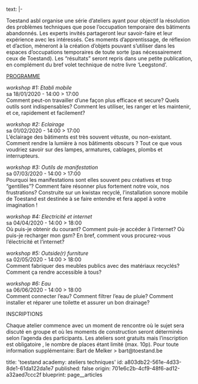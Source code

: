 text: |-
  <p>Toestand asbl organise une série d’ateliers ayant pour objectif la résolution des problèmes techniques que pose l’occupation temporaire des bâtiments abandonnés. Les experts invités partageront leur savoir-faire et leur expérience avec les intéressés. Ces moments d’apprentissage, de réflexion et d’action, mèneront à la création d’objets pouvant s’utiliser dans les espaces d’occupations temporaires de toute sorte (pas nécessairement ceux de Toestand). Les “résultats” seront repris dans une petite publication, en complément du bref volet technique de notre livre ‘Leegstond’.
  </p>
  <p><u>PROGRAMME</u>
  </p>
  <p><em>workshop #1: Etabli mobile<br></em>sa 18/01/2020 - 14:00 &gt; 17:00<br>Comment peut-on travailler d’une façon plus efficace et secure? Quels outils sont indispensables? Comment les utiliser, les ranger et les maintenir, et ce, rapidement et facilement?
  </p>
  <p><em>workshop #2: Eclairage<br></em>sa 01/02/2020 - 14:00 &gt; 17:00<br>L’éclairage des bâtiments est très souvent vétuste, ou non-existant. Comment rendre la lumière à nos bâtiments obscurs ? Tout ce que vous voudriez savoir sur des lampes, armatures, cablages, plombs et interrupteurs.
  </p>
  <p><em>workshop #3: Outils de manifestation<br></em>sa 07/03/2020 - 14:00 &gt; 17:00<br>Pourquoi les manifestations sont elles souvent peu créatives et trop “gentilles”? Comment faire résonner plus fortement notre voix, nos frustrations? Construite sur un kwistax recyclé, l’installation sonore mobile de Toestand est destinée à se faire entendre et fera appel à votre imagination !
  </p>
  <p><em>workshop #4: Electricité et internet<br></em>sa 04/04/2020 - 14:00 &gt; 18:00<br>Où puis-je obtenir du courant? Comment puis-je accéder à l’internet? Où puis-je recharger mon gsm? En bref, comment vous procurez-vous l’électricité et l’internet?
  </p>
  <p><em>workshop #5: Outside(r) furniture</em><br>sa 02/05/2020 - 14:00 &gt; 18:00<br>Comment fabriquer des meubles publics avec des matériaux recyclés? Comment ça rendre accessible à tous?
  </p>
  <p><em>workshop #6: Eau</em><br>sa 06/06/2020 - 14:00 &gt; 18:00<br>Comment connecter l’eau? Comment filtrer l’eau de pluie? Comment installer et réparer une toilette et assurer un bon drainage?
  </p>
  <p>INSCRIPTIONS
  </p>
  <p>Chaque atelier commence avec un moment de rencontre où le sujet sera discuté en groupe et où les moments de construction seront déterminés selon l’agenda des participants. Les ateliers sont gratuits mais l’inscription est obligatoire , le nombre de places étant limité (max. 10p). Pour toute information supplémentaire: Bart de Melker &gt; <a>bart@toestand.be</a>
  </p>
  <p><a><em></em></a>
  </p>
title: 'toestand academy: ateliers techniques'
id: a803db22-561e-4d33-8de1-61da122da1e7
published: false
origin: 701e6c2b-4cf9-48f6-ad12-a32aed7ccc2f
blueprint: page__articles
